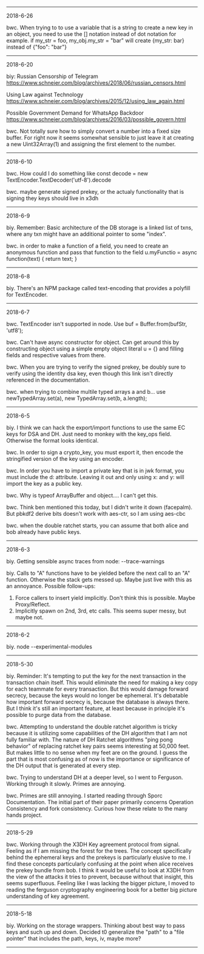 ------
2018-6-26

bwc. When trying to to use a variable that is a string to create a new key in an object, you need to use the [] notation instead of dot notation
for example. if my_str = foo, my_obj.my_str = "bar" will create {my_str: bar} instead of {"foo": "bar"} 


------
2018-6-20

biy:
Russian Censorship of Telegram
https://www.schneier.com/blog/archives/2018/06/russian_censors.html

Using Law against Technology
https://www.schneier.com/blog/archives/2015/12/using_law_again.html

Possible Government Demand for WhatsApp Backdoor
https://www.schneier.com/blog/archives/2016/03/possible_govern.html

bwc. Not totally sure how to simply convert a number into a fixed size buffer.
For right now it seems somewhat sensible to just leave it at creating a new Uint32Array(1) and assigning the first element to the number.

------
2018-6-10

bwc. How could I do something like const decode = new TextEncoder.TextDecoder('utf-8').decode

bwc. maybe generate signed prekey, or the actualy functionality that is signing they keys should live in x3dh

------
2018-6-9

biy. Remember: Basic architecture of the DB storage is a linked list of txns, where any txn might have an additional pointer to some "index".

bwc. in order to make a function of a field, you need to create an anonymous function and pass that function to the field u.myFunctio = async function(text) { return text; }

------
2018-6-8

biy. There's an NPM package called text-encoding that provides a polyfill for TextEncoder.

------
2018-6-7

bwc. TextEncoder isn't supported in node. Use buf = Buffer.from(bufStr, 'utf8');

bwc. Can't have async constructor for object.
Can get around this by constructing object using a simple empty object literal u = {} and filling fields and respective values from there.

bwc. When you are trying to verify the signed prekey, be doubly sure to verify using the identity dsa key,
even though this link isn't directly referenced in the documentation.

bwc. when trying to combine multile typed arrays a and b... use newTypedArray.set(a), new TypedArray.set(b, a.length);

------
2018-6-5

biy. I think we can hack the export/import functions to use the same EC keys for DSA and DH.
Just need to monkey with the key_ops field.
Otherwise the format looks identical.

bwc. In order to sign a crypto_key, you must export it, then encode the stringified version of the key using an encoder.

bwc. In order you have to import a private key that is in jwk format, you must include the d: attribute.
Leaving it out and only using x: and y: will import the key as a public key.

bwc. Why is typeof ArrayBuffer and object.... I can't get this.

bwc. Think ben mentioned this today, but I didn't write it down (facepalm).
But pbkdf2 derive bits doesn't work with aes-ctr, so I am using aes-cbc

bwc. when the double ratchet starts, you can assume that both alice and bob already have public keys.

------
2018-6-3

biy. Getting sensible async traces from node:  --trace-warnings

biy. Calls to "A" functions have to be yielded before the next call to an "A" function.
Otherwise the stack gets messed up.
Maybe just live with this as an annoyance.
Possible follow-ups:
1. Force callers to insert yield implicitly. Don't think this is possible. Maybe Proxy/Reflect.
2. Implicitly spawn on 2nd, 3rd, etc calls. This seems super messy, but maybe not.

------
2018-6-2

biy. node --experimental-modules

------
2018-5-30

biy. Reminder: It's tempting to put the key for the next transaction in the transaction chain itself.
This would eliminate the need for making a key copy for each teammate for every transaction.
But this would damage forward secrecy, because the keys would no longer be ephemeral.
It's debatable how important forward secrecy is, because the database is always there.
But I think it's still an important feature, at least because in principle it's possible to purge data from the database.

bwc. Attempting to understand the double ratchet algorithm is tricky because it is utilizing some capabilities of the DH algorithm that I am not fully familiar with.
The nature of DH Ratchet algorithms "ping pong behavior" of replacing ratchet key pairs seems interesting at 50,000 feet. But makes little to no sense when my feet are on the ground.
I guess the part that is most confusing as of now is the importance or significance of the DH output that is generated at every step.

bwc. Trying to understand DH at a deeper level, so I went to Ferguson. Working through it slowly. Primes are annoying.

bwc. Primes are still annoying. I started reading through Sporc Documentation. The initial part of their paper primarily concerns Operation Consistency and fork consistency.
Curious how these relate to the many hands project.

------
2018-5-29

bwc. Working through the X3DH Key agreement protocol from signal.
Feeling as if I am missing the forest for the trees.
The concept specifically behind the ephemeral keys and the prekeys is particularly elusive to me.
I find these concepts particularly confusing at the point when alice receives the prekey bundle from bob.
I think it would be useful to look at X3DH from the view of the attacks it tries to prevent, because without that insight, this seems superfluous.
Feeling like I was lacking the bigger picture, I moved to reading the ferguson cryptography engineering book for a better big picture understanding of key agreement.

------
2018-5-18

biy. Working on the storage wrappers.
Thinking about best way to pass keys and such up and down.
Decided t0 generalize the "path" to a "file pointer" that includes the path, keys, iv, maybe more?

------
